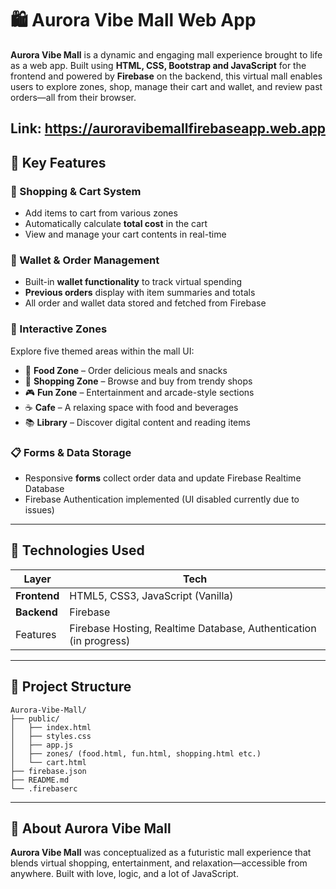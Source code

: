 # 🛍️ Aurora Vibe Mall Web App

**Aurora Vibe Mall** is a dynamic and engaging mall experience brought to life as a web app. Built using **HTML, CSS, Bootstrap and JavaScript** for the frontend and powered by **Firebase** on the backend, this virtual mall enables users to explore zones, shop, manage their cart and wallet, and review past orders—all from their browser.

Link: https://auroravibemallfirebaseapp.web.app
---

## 🌟 Key Features

### 🛒 Shopping & Cart System
- Add items to cart from various zones
- Automatically calculate **total cost** in the cart
- View and manage your cart contents in real-time

### 💸 Wallet & Order Management
- Built-in **wallet functionality** to track virtual spending
- **Previous orders** display with item summaries and totals
- All order and wallet data stored and fetched from Firebase

### 🧭 Interactive Zones
Explore five themed areas within the mall UI:
- 🍕 **Food Zone** – Order delicious meals and snacks
- 👗 **Shopping Zone** – Browse and buy from trendy shops
- 🎮 **Fun Zone** – Entertainment and arcade-style sections
- ☕ **Cafe** – A relaxing space with food and beverages
- 📚 **Library** – Discover digital content and reading items

### 📋 Forms & Data Storage
- Responsive **forms** collect order data and update Firebase Realtime Database
- Firebase Authentication implemented (UI disabled currently due to issues)

---

## 🧪 Technologies Used

| Layer | Tech |
|-------|------|
| **Frontend** | HTML5, CSS3, JavaScript (Vanilla) |
| **Backend** | Firebase |
| Features | Firebase Hosting, Realtime Database, Authentication (in progress) |

---

## 📁 Project Structure

```plaintext
Aurora-Vibe-Mall/
├── public/
│   ├── index.html
│   ├── styles.css
│   ├── app.js
│   ├── zones/ (food.html, fun.html, shopping.html etc.)
│   └── cart.html
├── firebase.json
├── README.md
└── .firebaserc
```
---

## 🌈 About Aurora Vibe Mall
**Aurora Vibe Mall** was conceptualized as a futuristic mall experience that blends virtual shopping, entertainment, and relaxation—accessible from anywhere. Built with love, logic, and a lot of JavaScript.
